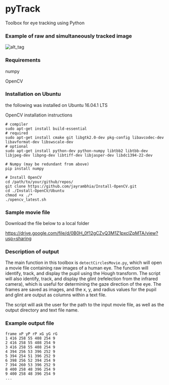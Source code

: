 # pyTrack
Toolbox for eye tracking using Python

### Example of raw and simultaneously tracked image
![alt_tag](https://cloud.githubusercontent.com/assets/6589737/19627648/8e76042a-9919-11e6-8448-a9421cacb777.jpeg)

### Requirements
numpy

OpenCV

### Installation on Ubuntu 
the following was installed on Ubuntu 16.04.1 LTS

OpenCV installation instructions 

```
# compiler
sudo apt-get install build-essential
# required
sudo apt-get install cmake git libgtk2.0-dev pkg-config libavcodec-dev libavformat-dev libswscale-dev
# optional
sudo apt-get install python-dev python-numpy libtbb2 libtbb-dev libjpeg-dev libpng-dev libtiff-dev libjasper-dev libdc1394-22-dev

# Numpy (may be redundant from above)
pip install numpy

# Install OpenCV
cd /path/to/your/github/repos/
git clone https://github.com/jayrambhia/Install-OpenCV.git
cd ./Install-OpenCV/Ubuntu
chmod +x ./* 
./opencv_latest.sh
```
### Sample movie file
Download the file below to a local folder

https://drive.google.com/file/d/0B0H_0f12gCZvQ3M1Z1pxclZpMTA/view?usp=sharing

### Description of output
The main function in this toolbox is `detectCirclesMovie.py`, which will open a movie file containing raw images of a human eye. The function will identify, track, and display the pupil using the Hough transform. The script will also identify, track, and display the glint (refelection from the infrared camera), which is useful for determining the gaze direction of the eye. The frames are saved as images, and the x, y, and radius values for the pupil and glint are output as columns within a text file.

The script will ask the user for the path to the input movie file, as well as the output directory and text file name.

### Example output file
```
frame xP yP rP xG yG rG 
1 416 258 55 408 254 9 
2 416 258 55 408 254 9 
3 416 258 55 408 254 9 
4 394 256 53 396 252 9 
5 394 254 51 396 252 9 
6 398 256 52 394 254 9 
7 394 260 53 396 252 9 
8 400 258 48 396 254 9 
9 400 258 48 396 254 9 
...
```

